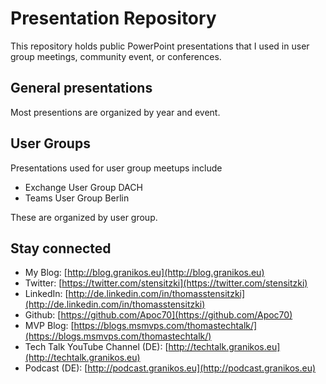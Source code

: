 # Presentation Repository

This repository holds public PowerPoint presentations that I used in user group meetings, community event, or conferences.

## General presentations

Most presentions are organized by year and event.

## User Groups

Presentations used for user group meetups include

- Exchange User Group DACH
- Teams User Group Berlin

These are organized by user group.

## Stay connected

- My Blog: [http://blog.granikos.eu](http://blog.granikos.eu)
- Twitter: [https://twitter.com/stensitzki](https://twitter.com/stensitzki)
- LinkedIn: [http://de.linkedin.com/in/thomasstensitzki](http://de.linkedin.com/in/thomasstensitzki)
- Github: [https://github.com/Apoc70](https://github.com/Apoc70)
- MVP Blog: [https://blogs.msmvps.com/thomastechtalk/](https://blogs.msmvps.com/thomastechtalk/)
- Tech Talk YouTube Channel (DE): [http://techtalk.granikos.eu](http://techtalk.granikos.eu)
- Podcast (DE): [http://podcast.granikos.eu](http://podcast.granikos.eu)